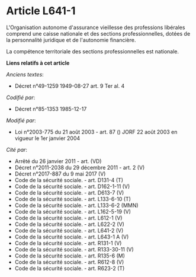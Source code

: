# Article L641-1

L'Organisation autonome d'assurance vieillesse des professions libérales comprend une caisse nationale et des sections
professionnelles, dotées de la personnalité juridique et de l'autonomie financière.

La compétence territoriale des sections professionnelles est nationale.

**Liens relatifs à cet article**

_Anciens textes_:

  - Décret n°49-1259 1949-08-27 art. 9 Ter al. 4

_Codifié par_:

  - Décret n°85-1353 1985-12-17

_Modifié par_:

  - Loi n°2003-775 du 21 août 2003 - art. 87 () JORF 22 août 2003 en vigueur le 1er janvier 2004

_Cité par_:

  - Arrêté du 26 janvier 2011 - art. (VD)
  - Décret n°2011-2038 du 29 décembre 2011 - art. 2 (V)
  - Décret n°2017-887 du 9 mai 2017 (V)
  - Code de la sécurité sociale. - art. D131-4 (T)
  - Code de la sécurité sociale. - art. D162-1-11 (V)
  - Code de la sécurité sociale. - art. D613-7 (V)
  - Code de la sécurité sociale. - art. L133-6-10 (T)
  - Code de la sécurité sociale. - art. L133-6-2 (MMN)
  - Code de la sécurité sociale. - art. L162-5-19  (V)
  - Code de la sécurité sociale. - art. L612-1 (V)
  - Code de la sécurité sociale. - art. L622-2 (V)
  - Code de la sécurité sociale. - art. L641-2 (V)
  - Code de la sécurité sociale. - art. L643-1 A (V)
  - Code de la sécurité sociale. - art. R131-1 (V)
  - Code de la sécurité sociale. - art. R133-30-11 (V)
  - Code de la sécurité sociale. - art. R135-6 (M)
  - Code de la sécurité sociale. - art. R612-8 (V)
  - Code de la sécurité sociale. - art. R623-2 (T)
